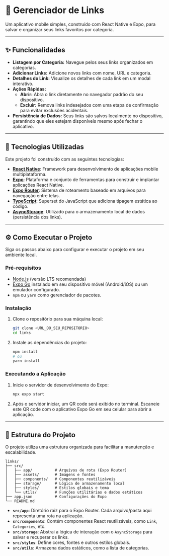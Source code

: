 # 🔗 Gerenciador de Links

Um aplicativo mobile simples, construído com React Native e Expo, para salvar e organizar seus links favoritos por categoria.

---

## ✨ Funcionalidades

-   **Listagem por Categoria:** Navegue pelos seus links organizados em categorias.
-   **Adicionar Links:** Adicione novos links com nome, URL e categoria.
-   **Detalhes do Link:** Visualize os detalhes de cada link em um modal interativo.
-   **Ações Rápidas:**
    -   **Abrir:** Abra o link diretamente no navegador padrão do seu dispositivo.
    -   **Excluir:** Remova links indesejados com uma etapa de confirmação para evitar exclusões acidentais.
-   **Persistência de Dados:** Seus links são salvos localmente no dispositivo, garantindo que eles estejam disponíveis mesmo após fechar o aplicativo.

---

## 🚀 Tecnologias Utilizadas

Este projeto foi construído com as seguintes tecnologias:

-   **[React Native](https://reactnative.dev/)**: Framework para desenvolvimento de aplicações mobile multiplataforma.
-   **[Expo](https://expo.dev/)**: Plataforma e conjunto de ferramentas para construir e implantar aplicações React Native.
-   **[Expo Router](https://docs.expo.dev/router/introduction/)**: Sistema de roteamento baseado em arquivos para navegação entre telas.
-   **[TypeScript](https://www.typescriptlang.org/)**: Superset do JavaScript que adiciona tipagem estática ao código.
-   **[AsyncStorage](https://react-native-async-storage.github.io/async-storage/)**: Utilizado para o armazenamento local de dados (persistência dos links).

---

## ⚙️ Como Executar o Projeto

Siga os passos abaixo para configurar e executar o projeto em seu ambiente local.

### Pré-requisitos

-   [Node.js](https://nodejs.org/en/) (versão LTS recomendada)
-   [Expo Go](https://expo.dev/go) instalado em seu dispositivo móvel (Android/iOS) ou um emulador configurado.
-   `npm` ou `yarn` como gerenciador de pacotes.

### Instalação

1.  Clone o repositório para sua máquina local:
    ```bash
    git clone <URL_DO_SEU_REPOSITORIO>
    cd links
    ```

2.  Instale as dependências do projeto:
    ```bash
    npm install
    # ou
    yarn install
    ```

### Executando a Aplicação

1.  Inicie o servidor de desenvolvimento do Expo:
    ```bash
    npx expo start
    ```

2.  Após o servidor iniciar, um QR code será exibido no terminal. Escaneie este QR code com o aplicativo Expo Go em seu celular para abrir a aplicação.

---

## 📂 Estrutura do Projeto

O projeto utiliza uma estrutura organizada para facilitar a manutenção e escalabilidade.

```
links/
├── src/
│   ├── app/          # Arquivos de rota (Expo Router)
│   ├── assets/       # Imagens e fontes
│   ├── components/   # Componentes reutilizáveis
│   ├── storage/      # Lógica de armazenamento local
│   ├── styles/       # Estilos globais e tema
│   └── utils/        # Funções utilitárias e dados estáticos
├── app.json          # Configurações do Expo
└── README.md
```

-   **`src/app`**: Diretório raiz para o Expo Router. Cada arquivo/pasta aqui representa uma rota na aplicação.
-   **`src/components`**: Contém componentes React reutilizáveis, como `Link`, `Categories`, etc.
-   **`src/storage`**: Abstrai a lógica de interação com o `AsyncStorage` para salvar e recuperar os links.
-   **`src/styles`**: Define cores, fontes e outros estilos globais.
-   **`src/utils`**: Armazena dados estáticos, como a lista de categorias.

